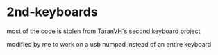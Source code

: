 # 2nd-keyboards

most of the code is stolen from 
[TaranVH's second keyboard project](https://github.com/TaranVH/2nd-keyboard "Tarans GitHub")

modified by me to work on a usb numpad instead of an entire keyboard
